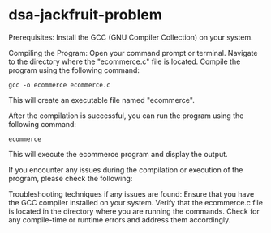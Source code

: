 # dsa-jackfruit-problem

Prerequisites: Install the GCC (GNU Compiler Collection) on your system.

Compiling the Program: Open your command prompt or terminal. Navigate to the directory where the "ecommerce.c" file is located. Compile the program using the following command:
	
	gcc -o ecommerce ecommerce.c

This will create an executable file named "ecommerce".

After the compilation is successful, you can run the program using the following command:
	
	ecommerce

This will execute the ecommerce program and display the output.

If you encounter any issues during the compilation or execution of the program, please check the following:

Troubleshooting techniques if any issues are found: 
	Ensure that you have the GCC compiler installed on your system. 
	Verify that the ecommerce.c file is located in the directory where you are running the commands. 
	Check for any compile-time or runtime errors and address them accordingly.
